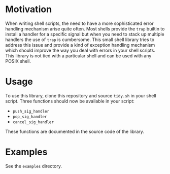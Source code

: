 Motivation
==========

When writing shell scripts, the need to have a more sophisticated
error handling mechanism arise quite often. Most shells provide the
`trap` builtin to install a handler for a specific signal but when you
need to stack up multiple handlers the use of `trap` is
cumbersome. This small shell library tries to address this issue and
provide a kind of exception handling mechanism which should improve
the way you deal with errors in your shell scripts. This library is
not tied with a particular shell and can be used with any POSIX shell.

Usage
=====

To use this library, clone this repository and source `tidy.sh` in
your shell script. Three functions should now be available in your
script:

  * `push_sig_handler`
  * `pop_sig_handler`
  * `cancel_sig_handler`

These functions are documented in the source code of the library.

Examples
========

See the `examples` directory.
